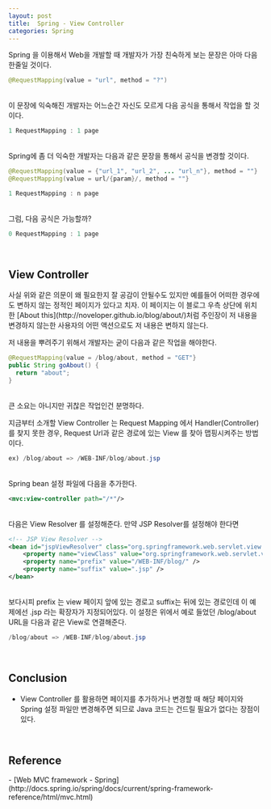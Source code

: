 ```yaml
---
layout: post
title:  Spring - View Controller
categories: Spring
---
```


Spring 을 이용해서 Web을 개발할 때 개발자가 가장 친숙하게 보는 문장은 아마 다음 한줄일 것이다.

```java
@RequestMapping(value = "url", method = "?")
```

<br>
이 문장에 익숙해진 개발자는 어느순간 자신도 모르게 다음 공식을 통해서 작업을 할 것이다.

```java
1 RequestMapping : 1 page
```
<br>
Spring에 좀 더 익숙한 개발자는 다음과 같은 문장을 통해서 공식을 변경할 것이다.

```java
@RequestMapping(value = {"url_1", "url_2", ... "url_n"}, method = ""}
@RequestMapping(value = url/{param}/, method = ""}
```

```java
1 RequestMapping : n page
```

<br>
그럼, 다음 공식은 가능할까?

```java
0 RequestMapping : 1 page
```

<br>
<h2>View Controller</h2>
사실 위와 같은 의문이 왜 필요한지 잘 공감이 안될수도 있지만 예를들어 어떠한 경우에도 변하지 않는 정적인 페이지가 있다고 치자. 이 페이지는 이 블로그 우측 상단에 위치한 [About this](http://noveloper.github.io/blog/about/)처럼 주인장이 저 내용을 변경하지 않는한 사용자의 어떤 액션으로도 저 내용은 변하지 않는다.

저 내용을 뿌려주기 위해서 개발자는 굳이 다음과 같은 작업을 해야한다.

```java
@RequestMapping(value = /blog/about, method = "GET"}
public String goAbout() {
  return "about";
}
```

<br>
큰 소요는 아니지만 귀찮은 작업인건 분명하다. 

지금부터 소개할 View Controller 는 Request Mapping 에서 Handler(Controller)를 찾지 못한 경우, Request Url과 같은 경로에 있는 View 를 찾아 맵핑시켜주는 방법이다.

```java
ex) /blog/about => /WEB-INF/blog/about.jsp
```

<br>
Spring bean 설정 파일에 다음을 추가한다.

```xml
<mvc:view-controller path="/*"/>
```

<br>
다음은 View Resolver 를 설정해준다. 만약 JSP Resolver를 설정해야 한다면

```xml
<!-- JSP View Resolver -->
<bean id="jspViewResolver" class="org.springframework.web.servlet.view.UrlBasedViewResolver">
	<property name="viewClass" value="org.springframework.web.servlet.view.JstlView" />
	<property name="prefix" value="/WEB-INF/blog/" />
	<property name="suffix" value=".jsp" />
</bean>
```

<br>
보다시피 prefix 는 view 페이지 앞에 있는 경로고 suffix는 뒤에 있는 경로인데 이 예제에선 .jsp 라는 확장자가 지정되어있다.
이 설정은 위에서 예로 들었던 /blog/about URL을 다음과 같은 View로 연결해준다.

```java
/blog/about => /WEB-INF/blog/about.jsp
```

<br>
<h2>Conclusion</h2>

- View Controller 를 활용하면 페이지를 추가하거나 변경할 때 해당 페이지와 Spring 설정 파일만 변경해주면 되므로 Java 코드는 건드릴 필요가 없다는 장점이 있다. 


<br>
<h2>Reference</h2>
- [Web MVC framework - Spring](http://docs.spring.io/spring/docs/current/spring-framework-reference/html/mvc.html)
